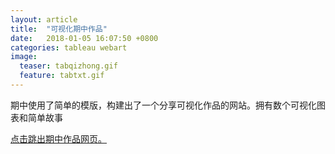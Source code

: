 ```yaml
---
layout: article
title:  "可视化期中作品"
date:   2018-01-05 16:07:50 +0800
categories: tableau webart
image:
  teaser: tabqizhong.gif
  feature: tabtxt.gif
---
```

<html>
<head>
</head>
<body>
<p>期中使用了简单的模版，构建出了一个分享可视化作品的网站。拥有数个可视化图表和简单故事</p>
<a href="https://lamkk.github.io/lanqizhong.github.io/" target="_blank">点击跳出期中作品网页。</a>
</body>
</html>